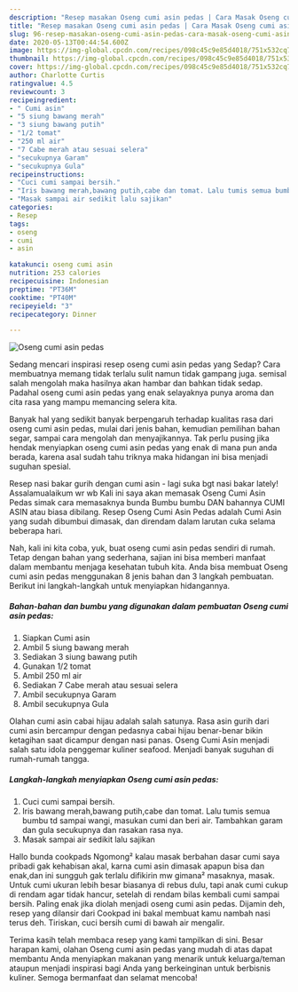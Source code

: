 ```yaml
---
description: "Resep masakan Oseng cumi asin pedas | Cara Masak Oseng cumi asin pedas Yang Sempurna"
title: "Resep masakan Oseng cumi asin pedas | Cara Masak Oseng cumi asin pedas Yang Sempurna"
slug: 96-resep-masakan-oseng-cumi-asin-pedas-cara-masak-oseng-cumi-asin-pedas-yang-sempurna
date: 2020-05-13T00:44:54.600Z
image: https://img-global.cpcdn.com/recipes/098c45c9e85d4018/751x532cq70/oseng-cumi-asin-pedas-foto-resep-utama.jpg
thumbnail: https://img-global.cpcdn.com/recipes/098c45c9e85d4018/751x532cq70/oseng-cumi-asin-pedas-foto-resep-utama.jpg
cover: https://img-global.cpcdn.com/recipes/098c45c9e85d4018/751x532cq70/oseng-cumi-asin-pedas-foto-resep-utama.jpg
author: Charlotte Curtis
ratingvalue: 4.5
reviewcount: 3
recipeingredient:
- " Cumi asin"
- "5 siung bawang merah"
- "3 siung bawang putih"
- "1/2 tomat"
- "250 ml air"
- "7 Cabe merah atau sesuai selera"
- "secukupnya Garam"
- "secukupnya Gula"
recipeinstructions:
- "Cuci cumi sampai bersih."
- "Iris bawang merah,bawang putih,cabe dan tomat. Lalu tumis semua bumbu td sampai wangi, masukan cumi dan beri air. Tambahkan garam dan gula secukupnya dan rasakan rasa nya."
- "Masak sampai air sedikit lalu sajikan"
categories:
- Resep
tags:
- oseng
- cumi
- asin

katakunci: oseng cumi asin 
nutrition: 253 calories
recipecuisine: Indonesian
preptime: "PT36M"
cooktime: "PT40M"
recipeyield: "3"
recipecategory: Dinner

---
```



![Oseng cumi asin pedas](https://img-global.cpcdn.com/recipes/098c45c9e85d4018/751x532cq70/oseng-cumi-asin-pedas-foto-resep-utama.jpg)

Sedang mencari inspirasi resep oseng cumi asin pedas yang Sedap? Cara membuatnya memang tidak terlalu sulit namun tidak gampang juga. semisal salah mengolah maka hasilnya akan hambar dan bahkan tidak sedap. Padahal oseng cumi asin pedas yang enak selayaknya punya aroma dan cita rasa yang mampu memancing selera kita.

Banyak hal yang sedikit banyak berpengaruh terhadap kualitas rasa dari oseng cumi asin pedas, mulai dari jenis bahan, kemudian pemilihan bahan segar, sampai cara mengolah dan menyajikannya. Tak perlu pusing jika hendak menyiapkan oseng cumi asin pedas yang enak di mana pun anda berada, karena asal sudah tahu triknya maka hidangan ini bisa menjadi suguhan spesial.

Resep nasi bakar gurih dengan cumi asin - lagi suka bgt nasi bakar lately! Assalamualaikum wr wb Kali ini saya akan memasak Oseng Cumi Asin Pedas simak cara memasaknya bunda Bumbu bumbu DAN bahannya CUMI ASIN atau biasa dibilang. Resep Oseng Cumi Asin Pedas adalah Cumi Asin yang sudah dibumbui dimasak, dan direndam dalam larutan cuka selama beberapa hari.


Nah, kali ini kita coba, yuk, buat oseng cumi asin pedas sendiri di rumah. Tetap dengan bahan yang sederhana, sajian ini bisa memberi manfaat dalam membantu menjaga kesehatan tubuh kita. Anda bisa membuat Oseng cumi asin pedas menggunakan 8 jenis bahan dan 3 langkah pembuatan. Berikut ini langkah-langkah untuk menyiapkan hidangannya.

<!--inarticleads1-->

##### Bahan-bahan dan bumbu yang digunakan dalam pembuatan Oseng cumi asin pedas:

1. Siapkan  Cumi asin
1. Ambil 5 siung bawang merah
1. Sediakan 3 siung bawang putih
1. Gunakan 1/2 tomat
1. Ambil 250 ml air
1. Sediakan 7 Cabe merah atau sesuai selera
1. Ambil secukupnya Garam
1. Ambil secukupnya Gula


Olahan cumi asin cabai hijau adalah salah satunya. Rasa asin gurih dari cumi asin bercampur dengan pedasnya cabai hijau benar-benar bikin ketagihan saat dicampur dengan nasi panas. Oseng Cumi Asin menjadi salah satu idola penggemar kuliner seafood. Menjadi banyak suguhan di rumah-rumah tangga. 

<!--inarticleads2-->

##### Langkah-langkah menyiapkan Oseng cumi asin pedas:

1. Cuci cumi sampai bersih.
1. Iris bawang merah,bawang putih,cabe dan tomat. Lalu tumis semua bumbu td sampai wangi, masukan cumi dan beri air. Tambahkan garam dan gula secukupnya dan rasakan rasa nya.
1. Masak sampai air sedikit lalu sajikan


Hallo bunda cookpads Ngomong² kalau masak berbahan dasar cumi saya pribadi gak kehabisan akal, karna cumi asin dimasak apapun bisa dan enak,dan ini sungguh gak terlalu difikirin mw gimana² masaknya, masak. Untuk cumi ukuran lebih besar biasanya di rebus dulu, tapi anak cumi cukup di rendam agar tidak hancur, setelah di rendam bilas kembali cumi sampai bersih. Paling enak jika diolah menjadi oseng cumi asin pedas. Dijamin deh, resep yang dilansir dari Cookpad ini bakal membuat kamu nambah nasi terus deh. Tiriskan, cuci bersih cumi di bawah air mengalir. 

Terima kasih telah membaca resep yang kami tampilkan di sini. Besar harapan kami, olahan Oseng cumi asin pedas yang mudah di atas dapat membantu Anda menyiapkan makanan yang menarik untuk keluarga/teman ataupun menjadi inspirasi bagi Anda yang berkeinginan untuk berbisnis kuliner. Semoga bermanfaat dan selamat mencoba!
